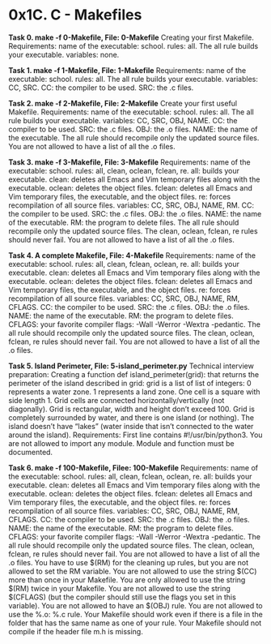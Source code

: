 # **0x1C. C - Makefiles**

**Task 0. make -f 0-Makefile, File: 0-Makefile** 
Creating your first Makefile. Requirements: name of the executable: school. rules: all. The all rule builds your executable. variables: none.

**Task 1. make -f 1-Makefile, File: 1-Makefile** 
Requirements: name of the executable: school. rules: all. The all rule builds your executable. variables: CC, SRC. CC: the compiler to be used. SRC: the .c files.

**Task 2. make -f 2-Makefile, File: 2-Makefile** 
Create your first useful Makefile. Requirements: name of the executable: school. rules: all. The all rule builds your executable. variables: CC, SRC, OBJ, NAME. CC: the compiler to be used. SRC: the .c files. OBJ: the .o files. NAME: the name of the executable. The all rule should recompile only the updated source files. You are not allowed to have a list of all the .o files.

**Task 3. make -f 3-Makefile, File: 3-Makefile** 
Requirements: name of the executable: school. rules: all, clean, oclean, fclean, re. all: builds your executable. clean: deletes all Emacs and Vim temporary files along with the executable. oclean: deletes the object files. fclean: deletes all Emacs and Vim temporary files, the executable, and the object files. re: forces recompilation of all source files. variables: CC, SRC, OBJ, NAME, RM. CC: the compiler to be used. SRC: the .c files. OBJ: the .o files. NAME: the name of the executable. RM: the program to delete files. The all rule should recompile only the updated source files. The clean, oclean, fclean, re rules should never fail. You are not allowed to have a list of all the .o files.

**Task 4. A complete Makefile, File: 4-Makefile** 
Requirements: name of the executable: school. rules: all, clean, fclean, oclean, re. all: builds your executable. clean: deletes all Emacs and Vim temporary files along with the executable. oclean: deletes the object files. fclean: deletes all Emacs and Vim temporary files, the executable, and the object files. re: forces recompilation of all source files. variables: CC, SRC, OBJ, NAME, RM, CFLAGS. CC: the compiler to be used. SRC: the .c files. OBJ: the .o files. NAME: the name of the executable. RM: the program to delete files. CFLAGS: your favorite compiler flags: -Wall -Werror -Wextra -pedantic. The all rule should recompile only the updated source files. The clean, oclean, fclean, re rules should never fail. You are not allowed to have a list of all the .o files.

**Task 5. Island Perimeter, File: 5-island_perimeter.py** 
Technical interview preparation: Creating a function def island_perimeter(grid): that returns the perimeter of the island described in grid: grid is a list of list of integers: 0 represents a water zone. 1 represents a land zone. One cell is a square with side length 1. Grid cells are connected horizontally/vertically (not diagonally). Grid is rectangular, width and height don’t exceed 100. Grid is completely surrounded by water, and there is one island (or nothing). The island doesn’t have “lakes” (water inside that isn’t connected to the water around the island). Requirements: First line contains #!/usr/bin/python3. You are not allowed to import any module. Module and function must be documented.

**Task 6. make -f 100-Makefile, Filee: 100-Makefile** 
Requirements: name of the executable: school. rules: all, clean, fclean, oclean, re. all: builds your executable. clean: deletes all Emacs and Vim temporary files along with the executable. oclean: deletes the object files. fclean: deletes all Emacs and Vim temporary files, the executable, and the object files. re: forces recompilation of all source files. variables: CC, SRC, OBJ, NAME, RM, CFLAGS. CC: the compiler to be used. SRC: the .c files. OBJ: the .o files. NAME: the name of the executable. RM: the program to delete files. CFLAGS: your favorite compiler flags: -Wall -Werror -Wextra -pedantic. The all rule should recompile only the updated source files. The clean, oclean, fclean, re rules should never fail. You are not allowed to have a list of all the .o files. You have to use $(RM) for the cleaning up rules, but you are not allowed to set the RM variable. You are not allowed to use the string $(CC) more than once in your Makefile. You are only allowed to use the string $(RM) twice in your Makefile. You are not allowed to use the string $(CFLAGS) (but the compiler should still use the flags you set in this variable). You are not allowed to have an $(OBJ) rule. You are not allowed to use the %.o: %.c rule. Your Makefile should work even if there is a file in the folder that has the same name as one of your rule. Your Makefile should not compile if the header file m.h is missing.
